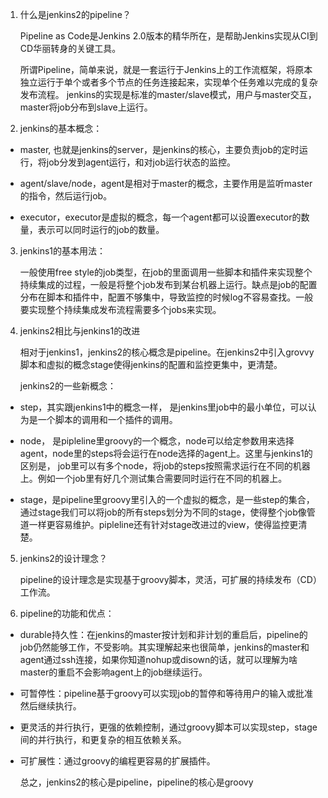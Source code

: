 1. 什么是jenkins2的pipeline？

    Pipeline as Code是Jenkins 2.0版本的精华所在，是帮助Jenkins实现从CI到CD华丽转身的关键工具。

    所谓Pipeline，简单来说，就是一套运行于Jenkins上的工作流框架，将原本独立运行于单个或者多个节点的任务连接起来，实现单个任务难以完成的复杂发布流程。
    jenkins的实现是标准的master/slave模式，用户与master交互，master将job分布到slave上运行。

2. jenkins的基本概念：
+ master, 也就是jenkins的server，是jenkins的核心，主要负责job的定时运行，将job分发到agent运行，和对job运行状态的监控。

+ agent/slave/node，agent是相对于master的概念，主要作用是监听master的指令，然后运行job。

+ executor，executor是虚拟的概念，每一个agent都可以设置executor的数量，表示可以同时运行的job的数量。

3. jenkins1的基本用法：

    一般使用free style的job类型，在job的里面调用一些脚本和插件来实现整个持续集成的过程，一般是将整个job发布到某台机器上运行。缺点是job的配置分布在脚本和插件中，配置不够集中，导致监控的时候log不容易查找。一般要实现整个持续集成发布流程需要多个jobs来实现。

4. jenkins2相比与jenkins1的改进

    相对于jenkins1，jenkins2的核心概念是pipeline。在jenkins2中引入grovvy脚本和虚拟的概念stage使得jenkins的配置和监控更集中，更清楚。

    jenkins2的一些新概念：
+ step，其实跟jenkins1中的概念一样， 是jenkins里job中的最小单位，可以认为是一个脚本的调用和一个插件的调用。

+ node， 是pipleline里groovy的一个概念，node可以给定参数用来选择agent，node里的steps将会运行在node选择的agent上。这里与jenkins1的区别是， job里可以有多个node，将job的steps按照需求运行在不同的机器上。例如一个job里有好几个测试集合需要同时运行在不同的机器上。

+ stage，是pipeline里groovy里引入的一个虚拟的概念，是一些step的集合，通过stage我们可以将job的所有steps划分为不同的stage，使得整个job像管道一样更容易维护。pipleline还有针对stage改进过的view，使得监控更清楚。

5. jenkins2的设计理念？

    pipeline的设计理念是实现基于groovy脚本，灵活，可扩展的持续发布（CD）工作流。
6. pipeline的功能和优点：

+ durable持久性：在jenkins的master按计划和非计划的重启后，pipeline的job仍然能够工作，不受影响。其实理解起来也很简单，jenkins的master和agent通过ssh连接，如果你知道nohup或disown的话，就可以理解为啥master的重启不会影响agent上的job继续运行。

+ 可暂停性：pipeline基于groovy可以实现job的暂停和等待用户的输入或批准然后继续执行。

+ 更灵活的并行执行，更强的依赖控制，通过groovy脚本可以实现step，stage间的并行执行，和更复杂的相互依赖关系。

+ 可扩展性：通过groovy的编程更容易的扩展插件。

    总之，jenkins2的核心是pipeline，pipeline的核心是groovy
